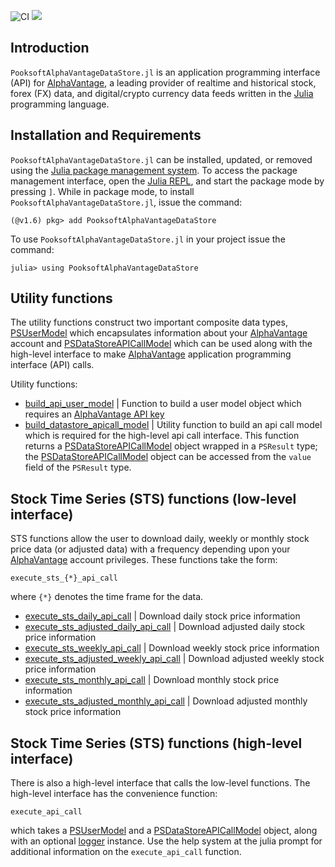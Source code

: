 ![CI](https://github.com/Pooksoft/PooksoftOptionsKit.jl/workflows/CI/badge.svg)
[![](https://img.shields.io/badge/docs-dev-blue.svg)](https://pooksoft.github.io/PooksoftAlphaVantageDataStore.jl/dev/)

## Introduction
``PooksoftAlphaVantageDataStore.jl`` is an application programming interface (API) for [AlphaVantage](https://www.alphavantage.co), a leading provider of realtime and historical stock, forex (FX) data, and digital/crypto currency data feeds written in the [Julia](https://julialang.org) programming language.

## Installation and Requirements
``PooksoftAlphaVantageDataStore.jl`` can be installed, updated, or removed using the [Julia package management system](https://docs.julialang.org/en/v1/stdlib/Pkg/). To access the package management interface, open the [Julia REPL](https://docs.julialang.org/en/v1/stdlib/REPL/), and start the package mode by pressing `]`.
While in package mode, to install ``PooksoftAlphaVantageDataStore.jl``, issue the command:

    (@v1.6) pkg> add PooksoftAlphaVantageDataStore

To use ``PooksoftAlphaVantageDataStore.jl`` in your project issue the command:

    julia> using PooksoftAlphaVantageDataStore

## Utility functions
The utility functions construct two important composite data types, [PSUserModel](https://github.com/Pooksoft/PooksoftAlphaVantageDataStore.jl/blob/master/src/base/Types.jl) which encapsulates information about your [AlphaVantage](https://www.alphavantage.co) account and [PSDataStoreAPICallModel](https://github.com/Pooksoft/PooksoftAlphaVantageDataStore.jl/blob/master/src/base/Types.jl) which can be used along with the high-level interface to make [AlphaVantage](https://www.alphavantage.co) application programming interface (API) calls. 

Utility functions:
* [build_api_user_model](https://github.com/Pooksoft/PooksoftAlphaVantageDataStore.jl/blob/master/src/base/User.jl) | Function to build a user model object which requires an [AlphaVantage API key](https://www.alphavantage.co/support/#api-key)
* [build_datastore_apicall_model](https://github.com/Pooksoft/PooksoftAlphaVantageDataStore.jl/blob/master/src/base/Datastore.jl) | Utility function to build an api call model which is required for the high-level api call interface. This function returns a [PSDataStoreAPICallModel](https://github.com/Pooksoft/PooksoftAlphaVantageDataStore.jl/blob/master/src/base/Types.jl) object wrapped in a ``PSResult`` type; the [PSDataStoreAPICallModel](https://github.com/Pooksoft/PooksoftAlphaVantageDataStore.jl/blob/master/src/base/Types.jl) object can be accessed from the ``value`` field of the ``PSResult`` type. 

## Stock Time Series (STS) functions (low-level interface)
STS functions allow the user to download daily, weekly or monthly stock price data (or adjusted data) with a frequency depending upon your [AlphaVantage](https://www.alphavantage.co/support/#support) account privileges. These functions take the form:

    execute_sts_{*}_api_call

where `{*}` denotes the time frame for the data.

* [execute_sts_daily_api_call](https://github.com/Pooksoft/PooksoftAlphaVantageDataStore.jl/blob/master/src/sts/STSDaily.jl) | Download daily stock price information 
* [execute_sts_adjusted_daily_api_call](https://github.com/Pooksoft/PooksoftAlphaVantageDataStore.jl/blob/master/src/sts/STSDaily.jl) | Download adjusted daily stock price information
* [execute_sts_weekly_api_call](https://github.com/Pooksoft/PooksoftAlphaVantageDataStore.jl/blob/master/src/sts/STSWeekly.jl) | Download weekly stock price information  
* [execute_sts_adjusted_weekly_api_call](https://github.com/Pooksoft/PooksoftAlphaVantageDataStore.jl/blob/master/src/sts/STSWeekly.jl) | Download adjusted weekly stock price information
* [execute_sts_monthly_api_call](https://github.com/Pooksoft/PooksoftAlphaVantageDataStore.jl/blob/master/src/sts/STSMonthly.jl) | Download monthly stock price information  
* [execute_sts_adjusted_monthly_api_call](https://github.com/Pooksoft/PooksoftAlphaVantageDataStore.jl/blob/master/src/sts/STSMonthly.jl) | Download adjusted monthly stock price information

## Stock Time Series (STS) functions (high-level interface)
There is also a high-level interface that calls the low-level functions. The high-level interface has the convenience function:

    execute_api_call

which takes a [PSUserModel](https://github.com/Pooksoft/PooksoftAlphaVantageDataStore.jl/blob/master/src/base/Types.jl) and a [PSDataStoreAPICallModel](https://github.com/Pooksoft/PooksoftAlphaVantageDataStore.jl/blob/master/src/base/Types.jl) object, along with an optional [logger](https://github.com/kmsquire/Logging.jl) instance. Use the help system at the julia prompt for additional information on the ``execute_api_call`` function. 
